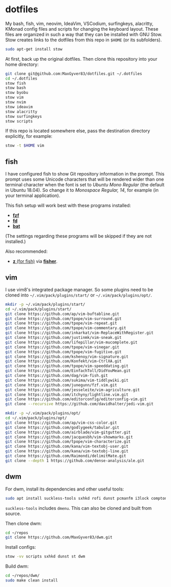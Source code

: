 # dotfiles

My bash, fish, vim, neovim, IdeaVim, VSCodium, surfingkeys, alacritty, KMonad config files and scripts for changing the keyboard layout. These files are organized in such a way that they can be installed with GNU Stow. Stow creates links to the dotfiles from this repo in `$HOME` (or its subfolders).

```sh
sudo apt-get install stow
```

At first, back up the original dotfiles. Then clone this repository into your home directory:

```sh
git clone git@github.com:MaxGyver83/dotfiles.git ~/.dotfiles
cd ~/.dotfiles
stow fish
stow bash
stow byobu
stow vim
stow nvim
stow ideavim
stow alacritty
stow surfingkeys
stow scripts
```

If this repo is located somewhere else, pass the destination directory explicitly, for example:

```sh
stow -t $HOME vim
```

## fish

I have configured fish to show Git repository information in the prompt. This prompt uses some Unicode characters that will be rendered wider than one terminal character when the font is set to *Ubuntu Mono Regular* (the default in Ubuntu 18.04). So change it to *Monospace Regular, 14*, for example (in your terminal application).

This fish setup will work best with these programs installed:

* [**fzf**](https://github.com/junegunn/fzf)
* [**fd**](https://github.com/sharkdp/fd)
* [**bat**](https://github.com/sharkdp/bat)

(The settings regarding these programs will be skipped if they are not installed.)

Also recommended:

* [**z** (for fish)](https://github.com/jethrokuan/z) via [**fisher**](https://github.com/jorgebucaran/fisher).

## vim

I use vim8's integrated package manager. So some plugins need to be cloned into `~/.vim/pack/plugins/start/` or `~/.vim/pack/plugins/opt/`.

```sh
mkdir -p ~/.vim/pack/plugins/start/
cd ~/.vim/pack/plugins/start/
git clone https://github.com/ap/vim-buftabline.git
git clone https://github.com/tpope/vim-surround.git
git clone https://github.com/tpope/vim-repeat.git
git clone https://github.com/tpope/vim-commentary.git
git clone https://github.com/inkarkat/vim-ReplaceWithRegister.git
git clone https://github.com/justinmk/vim-sneak.git
git clone https://github.com/lifepillar/vim-mucomplete.git
git clone https://github.com/tpope/vim-vinegar.git
git clone https://github.com/tpope/vim-fugitive.git
git clone https://github.com/kshenoy/vim-signature.git
git clone https://github.com/Konfekt/vim-CtrlXA.git
git clone https://github.com/tpope/vim-speeddating.git
git clone https://github.com/EinfachToll/DidYouMean.git
git clone https://github.com/dag/vim-fish.git
git clone https://github.com/sukima/vim-tiddlywiki.git
git clone https://github.com/junegunn/fzf.vim.git
git clone https://github.com/jesseleite/vim-agriculture.git
git clone https://github.com/itchyny/lightline.vim.git
git clone https://github.com/editorconfig/editorconfig-vim.git
git clone --recursive https://github.com/davidhalter/jedi-vim.git

mkdir -p ~/.vim/pack/plugins/opt/
cd ~/.vim/pack/plugins/opt/
git clone https://github.com/ap/vim-css-color.git
git clone https://github.com/godlygeek/tabular.git
git clone https://github.com/airblade/vim-gitgutter.git
git clone https://github.com/jacquesbh/vim-showmarks.git
git clone https://github.com/tpope/vim-characterize.git
git clone https://github.com/kana/vim-textobj-user.git
git clone https://github.com/kana/vim-textobj-line.git
git clone https://github.com/Raimondi/delimitMate.git
git clone --depth 1 https://github.com/dense-analysis/ale.git
```

## dwm

For dwm, install its dependencies and other useful tools:

```sh
sudo apt install suckless-tools sxhkd rofi dunst pcmanfm i3lock compton wmctrl pavucontrol pasystray scrot copyq
```

`suckless-tools` includes `dmenu`. This can also be cloned and built from source.

Then clone dwm:

```sh
cd ~/repos
git clone https://github.com/MaxGyver83/dwm.git
```

Install configs:

```sh
stow -vv scripts sxhkd dunst st dwm
```

Build dwm:

```sh
cd ~/repos/dwm/
sudo make clean install
```
